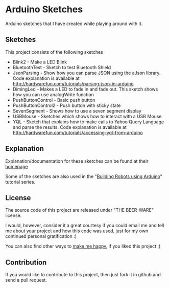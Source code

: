 # Arduino Sketches

Arduino sketches that I have created while playing around with it.

## Sketches

This project consists of the following sketches

- Blink2 - Make a LED Blink
- BluetoothTest - Sketch to test Bluetooth Shield
- JsonParsing - Show how you can parse JSON using the aJson library. Code explanation is available at http://hardwarefun.com/tutorials/parsing-json-in-arduino
- DimingLed - Makes a LED to fade in and fade out. This sketch shows how you can use analogWrite function
- PushButtonControl - Basic push button
- PushButtonControl2 - Push button with sticky state
- SevenSegment - Shows how to use a seven segment display
- USBMouse - Sketches which shows how to interact with a USB Mouse
- YQL - Sketch that explains how to make calls to Yahoo Query Language and parse the results. Code explanation is available at http://hardwarefun.com/tutorials/accessing-yql-from-arduino

## Explanation

Explanation/documentation for these sketches can be found at their [homepage](http://hardwarefun.com/)

Some of the sketches are also used in the "[Building Robots using Arduino](http://hardwarefun.com/tutorials/building-robots-using-arduino)" tutorial series.

## License

The source code of this project are released under "THE BEER-WARE" license.

I would, however, consider it a great courtesy if you could email me and tell me about your project and how this code was used, just for my own continued personal gratification :)

You can also find other ways to [make me happy](http://sudarmuthu.com/if-you-wanna-thank-me), if you liked this project ;)

Contribution
-------------

If you would like to contribute to this project, then just fork it in github and send a pull request. 
